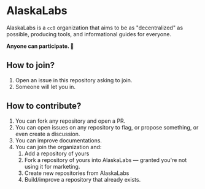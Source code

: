 # AlaskaLabs

AlaskaLabs is a `cc0` organization that aims to be as "decentralized" as possible, producing tools, and informational guides for everyone.

**Anyone can participate. 🎉**

## How to join?

1. Open an issue in this repository asking to join.
2. Someone will let you in.

## How to contribute?

1. You can fork any repository and open a PR.
2. You can open issues on any repository to flag, or propose something, or even create a discussion.
3. You can improve documentations.
4. You can join the organization and:
   1. Add a repository of yours
   2. Fork a repository of yours into AlaskaLabs — granted you're not using it for marketing.
   3. Create new repositories from AlaskaLabs
   4. Build/improve a repository that already exists.
